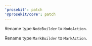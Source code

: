 ```yaml
---
'prosekit': patch
'@prosekit/core': patch
---
```


Rename type `NodeBuilder` to `NodeAction`.

Rename type `MarkBuilder` to `MarkAction`.
